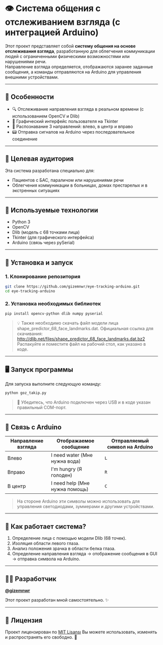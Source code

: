 # 👁️ Система общения с отслеживанием взгляда (с интеграцией Arduino)

Этот проект представляет собой **систему общения на основе отслеживания взгляда**, разработанную для облегчения коммуникации людей с ограниченными физическими возможностями или нарушениями речи.  
Направление взгляда определяется, отображаются заранее заданные сообщения, а команды отправляются на Arduino для управления внешними устройствами.


---

## 🚀 Особенности

- 🔍 Отслеживание направления взгляда в реальном времени (с использованием OpenCV и Dlib)  
- 💬 Графический интерфейс пользователя на Tkinter  
- 🧠 Распознавание 3 направлений: влево, в центр и вправо  
- 📟 Отправка сигналов на Arduino через последовательное соединение  

---

## 🎯 Целевая аудитория

Эта система разработана специально для:

- Пациентов с БАС, параличом или нарушениями речи  
- Облегчения коммуникации в больницах, домах престарелых и в экстренных ситуациях  

---

## 🧰 Используемые технологии

- Python 3  
- OpenCV  
- Dlib (модель с 68 точками лица)  
- Tkinter (для графического интерфейса)  
- Arduino (связь через pySerial)  
---

## 🔧 Установка и запуск

### 1. Клонирование репозитория

```bash
git clone https://github.com/gizemnwr/eye-tracking-arduino.git
cd eye-tracking-arduino
```

### 2. Установка необходимых библиотек

```bash
pip install opencv-python dlib numpy pyserial
```

> 💡 Также необходимо скачать файл модели лица shape_predictor_68_face_landmarks.dat.
Официальная ссылка для скачивания: http://dlib.net/files/shape_predictor_68_face_landmarks.dat.bz2
Распакуйте и поместите файл на рабочий стол, как указано в коде.

---

## 🖥️  Запуск программы

Для запуска выполните следующую команду:

```bash
python goz_takip.py
```

> 📌 Убедитесь, что Arduino подключен через USB и в коде указан правильный COM-порт.
---

## 📡 Связь с Arduino

| Направление взгляда   | Отображаемое сообщение     | Отправляемый символ на Arduino |
|------------|-----------------------|-------------------------------|
| Влево       | I need water (Мне нужна вода) | `L`                         |
| Вправо        | I'm hungry (Я голоден)         | `R`                         |
| В центр      | I need help (Мне нужна помощь) | `C`               |

> На стороне Arduino эти символы можно использовать для управления светодиодами, зуммерами и другими устройствами.

---

## 🧠 Как работает система?
1. Определение лица с помощью модели Dlib (68 точек).
2. Изоляция области левого глаза.
3. Анализ положения зрачка в области белка глаза.
4. Определение направления взгляда → отображение сообщения в GUI → отправка символа на Arduino.
---

## 👩‍💻 Разработчик

**[@gizemnwr](https://github.com/gizemnwr)**

Этот проект разработан мной самостоятельно. ✨

---

## 📜 Лицензия

Проект лицензирован по  [MIT Lisansı](https://opensource.org/licenses/MIT) 
Вы можете использовать, изменять и распространять его свободно. 🎉
